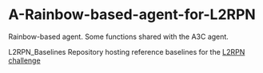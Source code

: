 # A-Rainbow-based-agent-for-L2RPN
Rainbow-based agent. Some functions shared with the A3C agent.

L2RPN_Baselines
Repository hosting reference baselines for the [L2RPN challenge](https://competitions.codalab.org/competitions/25426#learn_the_details)
